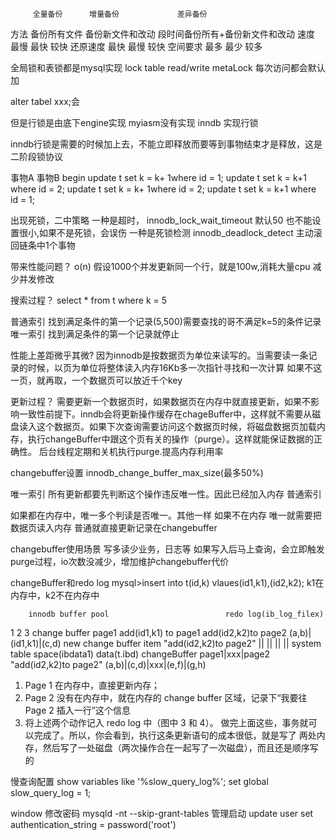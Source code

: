 		 全量备份	   增量备份	            差异备份
方法     备份所有文件   备份新文件和改动	段时间备份所有+备份新文件和改动
速度     最慢			最快				较快
还原速度 最快			最慢		        较快
空间要求 最多           最少				较多



全局锁和表锁都是mysql实现
lock table read/write
metaLock 每次访问都会默认加

alter tabel xxx;会


但是行锁是由底下engine实现
myiasm没有实现
inndb 实现行锁

inndb行锁是需要的时候加上去，不能立即释放而要等到事物结束才是释放，这是二阶段锁协议

事物A								 事物B
begin
update t set k = k+ 1where id = 1;
                                      update t set k = k+1 where id = 2;
update t set k = k+ 1where id = 2;
									  update t set k = k+1 where id = 1;
									  
出现死锁，二中策略
一种是超时，   innodb_lock_wait_timeout 默认50 也不能设置很小,如果不是死锁，会误伤
一种是死锁检测 innodb_deadlock_detect 主动滚回链条中1个事物

带来性能问题？
o(n) 假设1000个并发更新同一个行，就是100w,消耗大量cpu
减少并发修改

搜索过程？
select * from t where k = 5

普通索引
找到满足条件的第一个记录(5,500)需要查找的哥不满足k=5的条件记录
唯一索引
找到满足条件的第一个记录就停止

性能上差距微乎其微?
因为innodb是按数据页为单位来读写的。当需要读一条记录的时候，以页为单位将整体读入内存16Kb多一次指针寻找和一次计算 如果不这一页，就再取，一个数据页可以放近千个key

更新过程？
需要更新一个数据页时，如果数据页在内存中就直接更新，如果不影响一致性前提下。inndb会将更新操作缓存在chageBuffer中，这样就不需要从磁盘读入这个数据页。如果下次查询需要访问这个数据页时候，将磁盘数据页加载内存，执行changeBuffer中跟这个页有关的操作（purge）。这样就能保证数据的正确性。  后台线程定期和关机执行purge.提高内存利用率

changebuffer设置 innodb_change_buffer_max_size(最多50%)

唯一索引
所有更新都要先判断这个操作违反唯一性。因此已经加入内存
普通索引

如果都在内存中，唯一多个判读是否唯一。其他一样
如果不在内存
唯一就需要把数据页读入内存
普通就直接更新记录在changebuffer

changebuffer使用场景
写多读少业务，日志等
如果写入后马上查询，会立即触发purge过程，io次数没减少，增加维护changebuffer代价



changeBuffer和redo log
mysql>insert into t(id,k) vlaues(id1,k1),(id2,k2);
k1在内存中，k2不在内存中

		innodb buffer pool							redo log(ib_log_filex)
1						    2 							3
change buffer				page1					 add(id1,k1) to page1
add(id2,k2)to page2   (a,b)|(id1,k1)|(c,d)			 new change buffer item "add(id2,k2)to page2"
	||									||
	||									||
system table space(ibdata1)		data(t.ibd)
changeBuffer					page1|xxx|page2
"add(id2,k2)to page2"			(a,b)|(c,d)|xxx|(e,f)|(g,h)



1. Page 1 在内存中，直接更新内存；
2. Page 2 没有在内存中，就在内存的 change buffer 区域，记录下“我要往 Page 2 插入一行”这个信息
3. 将上述两个动作记入 redo log 中（图中 3 和 4）。
做完上面这些，事务就可以完成了。所以，你会看到，执行这条更新语句的成本很低，就是写了
两处内存，然后写了一处磁盘（两次操作合在一起写了一次磁盘），而且还是顺序写的



慢查询配置
show variables like '%slow_query_log%';
set global slow_query_log = 1;





window 修改密码
mysqld -nt --skip-grant-tables
管理启动
update user set authentication_string = password('root')





